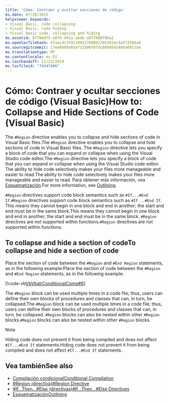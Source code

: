 ```yaml
---
title: 'Cómo: Contraer y ocultar secciones de código'
ms.date: 07/20/2015
helpviewer_keywords:
- Visual Basic, code collapsing
- Visual Basic, code hiding
- Visual Basic code, collapsing and hiding
ms.assetid: b770e8f5-e07d-491a-ab4b-a977980f9ba2
ms.openlocfilehash: e7aacdc3f41199127b00d276b382ec4a5f258da0
ms.sourcegitcommit: 17ee6605e01ef32506f8fdc686954244ba6911de
ms.translationtype: MT
ms.contentlocale: es-ES
ms.lasthandoff: 11/22/2019
ms.locfileid: "74347406"
---
```

# <a name="how-to-collapse-and-hide-sections-of-code-visual-basic"></a><span data-ttu-id="f4816-102">Cómo: Contraer y ocultar secciones de código (Visual Basic)</span><span class="sxs-lookup"><span data-stu-id="f4816-102">How to: Collapse and Hide Sections of Code (Visual Basic)</span></span>

<span data-ttu-id="f4816-103">The `#Region` directive enables you to collapse and hide sections of code in Visual Basic files.</span><span class="sxs-lookup"><span data-stu-id="f4816-103">The `#Region` directive enables you to collapse and hide sections of code in Visual Basic files.</span></span> <span data-ttu-id="f4816-104">The `#Region` directive lets you specify a block of code that you can expand or collapse when using the Visual Studio code editor.</span><span class="sxs-lookup"><span data-stu-id="f4816-104">The `#Region` directive lets you specify a block of code that you can expand or collapse when using the Visual Studio code editor.</span></span> <span data-ttu-id="f4816-105">The ability to hide code selectively makes your files more manageable and easier to read.</span><span class="sxs-lookup"><span data-stu-id="f4816-105">The ability to hide code selectively makes your files more manageable and easier to read.</span></span> <span data-ttu-id="f4816-106">Para obtener más información, vea [Esquematización](/visualstudio/ide/outlining).</span><span class="sxs-lookup"><span data-stu-id="f4816-106">For more information, see [Outlining](/visualstudio/ide/outlining).</span></span>

<span data-ttu-id="f4816-107">`#Region` directives support code block semantics such as `#If...#End If`.</span><span class="sxs-lookup"><span data-stu-id="f4816-107">`#Region` directives support code block semantics such as `#If...#End If`.</span></span> <span data-ttu-id="f4816-108">This means they cannot begin in one block and end in another; the start and end must be in the same block.</span><span class="sxs-lookup"><span data-stu-id="f4816-108">This means they cannot begin in one block and end in another; the start and end must be in the same block.</span></span> <span data-ttu-id="f4816-109">`#Region` directives are not supported within functions.</span><span class="sxs-lookup"><span data-stu-id="f4816-109">`#Region` directives are not supported within functions.</span></span>

## <a name="to-collapse-and-hide-a-section-of-code"></a><span data-ttu-id="f4816-110">To collapse and hide a section of code</span><span class="sxs-lookup"><span data-stu-id="f4816-110">To collapse and hide a section of code</span></span>

<span data-ttu-id="f4816-111">Place the section of code between the `#Region` and `#End Region` statements, as in the following example:</span><span class="sxs-lookup"><span data-stu-id="f4816-111">Place the section of code between the `#Region` and `#End Region` statements, as in the following example:</span></span>

[!code-vb[VbVbalrConditionalComp#6](~/samples/snippets/visualbasic/VS_Snippets_VBCSharp/VbVbalrConditionalComp/VB/Class1.vb#6)]

<span data-ttu-id="f4816-112">The `#Region` block can be used multiple times in a code file; thus, users can define their own blocks of procedures and classes that can, in turn, be collapsed.</span><span class="sxs-lookup"><span data-stu-id="f4816-112">The `#Region` block can be used multiple times in a code file; thus, users can define their own blocks of procedures and classes that can, in turn, be collapsed.</span></span> <span data-ttu-id="f4816-113">`#Region` blocks can also be nested within other `#Region` blocks.</span><span class="sxs-lookup"><span data-stu-id="f4816-113">`#Region` blocks can also be nested within other `#Region` blocks.</span></span>

> [!NOTE]
> <span data-ttu-id="f4816-114">Hiding code does not prevent it from being compiled and does not affect `#If...#End If` statements.</span><span class="sxs-lookup"><span data-stu-id="f4816-114">Hiding code does not prevent it from being compiled and does not affect `#If...#End If` statements.</span></span>

## <a name="see-also"></a><span data-ttu-id="f4816-115">Vea también</span><span class="sxs-lookup"><span data-stu-id="f4816-115">See also</span></span>

- [<span data-ttu-id="f4816-116">Compilación condicional</span><span class="sxs-lookup"><span data-stu-id="f4816-116">Conditional Compilation</span></span>](../../../visual-basic/programming-guide/program-structure/conditional-compilation.md)
- [<span data-ttu-id="f4816-117">#Region (directiva)</span><span class="sxs-lookup"><span data-stu-id="f4816-117">#Region Directive</span></span>](../../../visual-basic/language-reference/directives/region-directive.md)
- [<span data-ttu-id="f4816-118">#If...Then...#Else (directivas)</span><span class="sxs-lookup"><span data-stu-id="f4816-118">#If...Then...#Else Directives</span></span>](../../../visual-basic/language-reference/directives/if-then-else-directives.md)
- [<span data-ttu-id="f4816-119">Esquematización</span><span class="sxs-lookup"><span data-stu-id="f4816-119">Outlining</span></span>](/visualstudio/ide/outlining)
